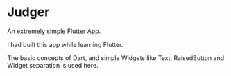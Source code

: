 # Judger

An extremely simple Flutter App.

I had built this app while learning Flutter.

The basic concepts of Dart, and simple Widgets like Text, RaisedButton and Widget separation is used here.
